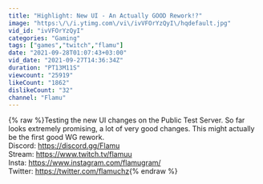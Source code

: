 ```yaml
---
title: "Highlight: New UI - An Actually GOOD Rework!?"
image: "https:\/\/i.ytimg.com\/vi\/ivVFOrYzQyI\/hqdefault.jpg"
vid_id: "ivVFOrYzQyI"
categories: "Gaming"
tags: ["games","twitch","flamu"]
date: "2021-09-28T01:07:43+03:00"
vid_date: "2021-09-27T14:36:34Z"
duration: "PT13M11S"
viewcount: "25919"
likeCount: "1862"
dislikeCount: "32"
channel: "Flamu"
---
```

{% raw %}Testing the new UI changes on the Public Test Server. So far looks extremely promising, a lot of very good changes. This might actually be the first good WG rework.<br />Discord: <a rel="nofollow" target="blank" href="https://discord.gg/Flamu">https://discord.gg/Flamu</a><br />Stream: <a rel="nofollow" target="blank" href="https://www.twitch.tv/flamuu">https://www.twitch.tv/flamuu</a><br />Insta: <a rel="nofollow" target="blank" href="https://www.instagram.com/flamugram/">https://www.instagram.com/flamugram/</a><br />Twitter: <a rel="nofollow" target="blank" href="https://twitter.com/flamuchz">https://twitter.com/flamuchz</a>{% endraw %}

